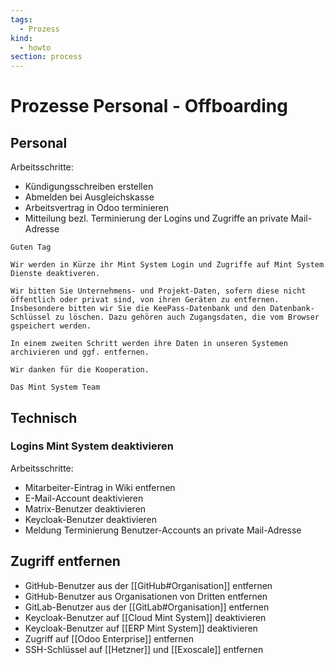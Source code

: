 ```yaml
---
tags:
  - Prozess
kind:
  - howto
section: process
---
```


# Prozesse Personal - Offboarding

## Personal

Arbeitsschritte:

- Kündigungsschreiben erstellen
- Abmelden bei Ausgleichskasse
- Arbeitsvertrag in Odoo terminieren
- Mitteilung bezl. Terminierung der Logins und Zugriffe an private Mail-Adresse

```
Guten Tag

Wir werden in Kürze ihr Mint System Login und Zugriffe auf Mint System Dienste deaktiveren.

Wir bitten Sie Unternehmens- und Projekt-Daten, sofern diese nicht öffentlich oder privat sind, von ihren Geräten zu entfernen. Insbesondere bitten wir Sie die KeePass-Datenbank und den Datenbank-Schlüssel zu löschen. Dazu gehören auch Zugangsdaten, die vom Browser gspeichert werden.

In einem zweiten Schritt werden ihre Daten in unseren Systemen archivieren und ggf. entfernen.

Wir danken für die Kooperation.

Das Mint System Team
```

## Technisch

### Logins Mint System deaktivieren

Arbeitsschritte:

- Mitarbeiter-Eintrag in Wiki entfernen
- E-Mail-Account deaktivieren
- Matrix-Benutzer deaktivieren
- Keycloak-Benutzer deaktivieren
- Meldung Terminierung Benutzer-Accounts an private Mail-Adresse

## Zugriff entfernen

- GitHub-Benutzer aus der [[GitHub#Organisation]] entfernen
- GitHub-Benutzer aus Organisationen von Dritten entfernen
- GitLab-Benutzer aus der [[GitLab#Organisation]] entfernen
- Keycloak-Benutzer auf [[Cloud Mint System]] deaktivieren
- Keycloak-Benutzer auf [[ERP Mint System]] deaktivieren
- Zugriff auf [[Odoo Enterprise]] entfernen
- SSH-Schlüssel auf [[Hetzner]] und [[Exoscale]] entfernen
